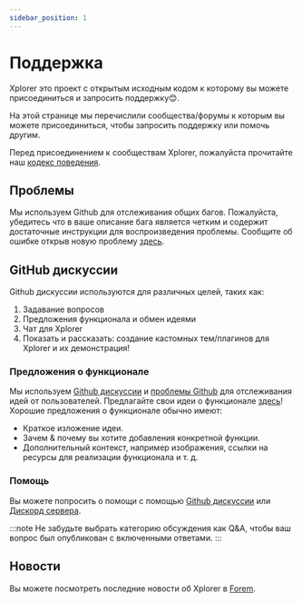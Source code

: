 ```yaml
---
sidebar_position: 1
---
```


# Поддержка

Xplorer это проект с открытым исходным кодом к которому вы можете присоединиться и запросить поддержку😊.

На этой странице мы перечислили сообщества/форумы к которым вы можете присоединиться, чтобы запросить поддержку или помочь другим.

Перед присоединением к сообществам Xplorer, пожалуйста прочитайте наш [кодекс поведения](/docs/community/CODE_OF_CONDUCT/).

## Проблемы

Мы используем Github для отслеживания общих багов. Пожалуйста, убедитесь что в ваше описание бага является четким и содержит достаточные инструкции для воспроизведения проблемы. Сообщите об ошибке открыв новую проблему [здесь](https://github.com/kimlimjustin/xplorer/issues/new).

## GitHub дискуссии

Github дискуссии используются для различных целей, таких как:

1. Задавание вопросов
2. Предложения функционала и обмен идеями
3. Чат для Xplorer
4. Показать и рассказать: создание кастомных тем/плагинов для Xplorer и их демонстрация!

### Предложения о функционале

Мы используем [Github дискуссии](https://github.com/kimlimjustin/xplorer/discussion) и [проблемы Github](https://github.com/kimlimjustin/xplorer/issues) для отслеживания идей от пользователей. Предлагайте свои идеи о функционале [здесь](https://github.com/kimlimjustin/xplorer/discussions/new)! Хорошие предложения о функционале обычно имеют:

-   Краткое изложение идеи.
-   Зачем & почему вы хотите добавления конкретной функции.
-   Дополнительный контекст, например изображения, ссылки на ресурсы для реализации функционала и т. д.

### Помощь

Вы можете попросить о помощи с помощью [Github дискуссии](https://github.com/kimlimjustin/xplorer/discussions) или [Дискорд сервера](https://discord.gg/kK7rwxPt).

:::note Не забудьте выбрать категорию обсуждения как Q&A, чтобы ваш вопрос был опубликован с включенными ответами.
:::

## Новости

Вы можете посмотреть последние новости об Xplorer в [Forem](https://dev.to/t/xplorer).
